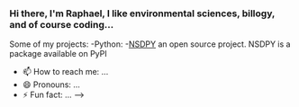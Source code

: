 ### Hi there, I'm Raphael, I like environmental sciences, billogy, and of course coding...

Some of my projects:
  -Python: 
    -[NSDPY](https://github.com/RaphaelHebert/nsdpy) an open source project. NSDPY is a package available on PyPI


- 📫 How to reach me: ...
- 😄 Pronouns: ...
- ⚡ Fun fact: ...
-->
